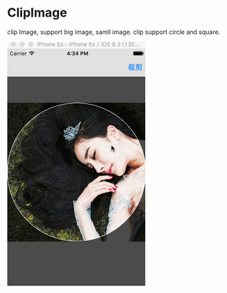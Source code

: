 # ClipImage
clip Image, support big image, samll image.
clip support circle and square.

![GIF](https://github.com/fanyingzhao/ClipImage/blob/master/FYClipImage/aa.gif)

